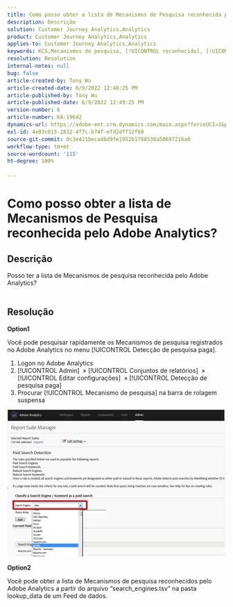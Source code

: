 ```yaml
---
title: Como posso obter a lista de Mecanismos de Pesquisa reconhecida pelo Adobe Analytics?
description: Descrição
solution: Customer Journey Analytics,Analytics
product: Customer Journey Analytics,Analytics
applies-to: Customer Journey Analytics,Analytics
keywords: KCS,Mecanismos de pesquisa, [!UICONTROL reconhecido], [!UICONTROL registrado], [!UICONTROL lista], Adobe Analytics
resolution: Resolution
internal-notes: null
bug: false
article-created-by: Tony Wu
article-created-date: 6/9/2022 12:48:25 PM
article-published-by: Tony Wu
article-published-date: 6/9/2022 12:49:25 PM
version-number: 6
article-number: KA-19642
dynamics-url: https://adobe-ent.crm.dynamics.com/main.aspx?forceUCI=1&pagetype=entityrecord&etn=knowledgearticle&id=6c2d5c72-f2e7-ec11-bb3c-000d3a3b1c99
exl-id: 4e03c015-2832-4f7c-b74f-efd2dff12f60
source-git-commit: 0c3e421beca46d9fe1952b1f98538a50697216a0
workflow-type: tm+mt
source-wordcount: '115'
ht-degree: 100%

---
```


# Como posso obter a lista de Mecanismos de Pesquisa reconhecida pelo Adobe Analytics?

## Descrição

Posso ter a lista de Mecanismos de pesquisa reconhecida pelo Adobe Analytics?
<br> 

## Resolução


<b>Option1</b>

Você pode pesquisar rapidamente os Mecanismos de pesquisa registrados no Adobe Analytics no menu [!UICONTROL Detecção de pesquisa paga].

1. Logon no Adobe Analytics
2. [!UICONTROL Admin]  » [!UICONTROL Conjuntos de relatórios]  » [!UICONTROL Editar configurações]  » [!UICONTROL Detecção de pesquisa paga]
3. Procurar [!UICONTROL Mecanismo de pesquisa] na barra de rolagem suspensa


![](assets/d35acf7a-a0e7-ec11-bb3c-000d3a3bd25c.png)

<b>Option2</b>

Você pode obter a lista de Mecanismos de pesquisa reconhecidos pelo Adobe Analytics a partir do arquivo “search_engines.tsv” na pasta lookup_data de um Feed de dados.
